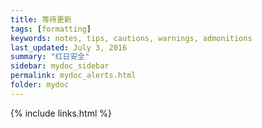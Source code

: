 ```yaml
---
title: 等待更新
tags: [formatting]
keywords: notes, tips, cautions, warnings, admonitions
last_updated: July 3, 2016
summary: "红日安全"
sidebar: mydoc_sidebar
permalink: mydoc_alerts.html
folder: mydoc
---
```



{% include links.html %}
